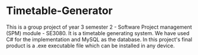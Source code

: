 # Timetable-Generator
This is a group project of year 3 semester 2 - Software Project management (SPM) module - SE3080. It is a timetable generating system. We have used C# for the implementation and MySQL as the database. In this project's final product is a .exe executable file which can be installed in any device.

